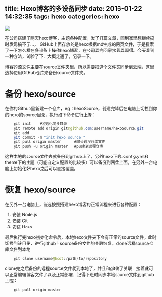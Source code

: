 title: Hexo博客的多设备同步
date: 2016-01-22 14:32:35
tags: hexo
categories: hexo
---
![](http://7xqdqt.com1.z0.glb.clouddn.com/2016%2F01%2F27%2F24hrPQn.jpg)

在公司搭建了两天hexo博客，主题各种配置，发了几篇文章，回到家里想继续搞时发现搞不了...， GitHub上面存放的是hexo根据md生成的网页文件，于是搜索了一下怎么样在多设备上操作hexo博客，在公司弄完回家接着弄啊得。今天看到一种方法，试验了下，大概走通了，记录一下。

博客的源文件主要在source文件夹里，所以需要把这个文件夹同步到云端，这里选择使用GitHub仓库来备份source文件夹。

<!--more-->

# 备份 hexo/source 

在你的Github里新建一个仓库，eg：hexoSource，创建完毕后在电脑上切换到你的hexo的source目录，执行如下命令进行上传：

```	java
    git init	#初始化同步目录
	git remote add origin git@github.com:username/hexoSource.git
	git add .
	git commit -m "init hexo source "
	git pull origin master		#同步远程仓库文件
	git push -u origin master	#push到远程仓库
```

这样本地的source文件夹就备份到github上了，另外hexo下的_config.yml和theme下的主题（可能自定义配置的比较多）可以备份到网盘上面，在另外一台电脑上初始化好hexo之后可以直接覆盖。

# 恢复 hexo/source

在另外一台电脑上，首选按照搭建hexo博客的正常流程来进行各种配置：

1. 安装 Node.js
2. 安装 Git
3. 安装 Hexo

最后执行完hexo初始化命令后，本地hexo文件夹下会有正常的source文件，此时切换到该目录，进行github上source备份文件的关联恢复，clone远程source仓库文件到本地

```	java
    git clone username@host:/path/to/repository
```

clone完之后备份的远程source文件就到本地了，并且和git做了关联，接着就可以正常编辑博客文件了以及正常部署，记得下班时同步本地source文件到github上喔：

```	java
    git pull origin master
```
